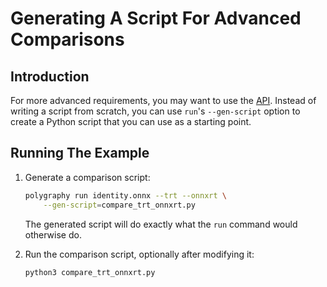 
# Generating A Script For Advanced Comparisons


## Introduction

For more advanced requirements, you may want to use the [API](../../../../polygraphy).
Instead of writing a script from scratch, you can use `run`'s `--gen-script` option
to create a Python script that you can use as a starting point.


## Running The Example

1. Generate a comparison script:

    ```bash
    polygraphy run identity.onnx --trt --onnxrt \
        --gen-script=compare_trt_onnxrt.py
    ```

    The generated script will do exactly what the `run` command would otherwise do.

2. Run the comparison script, optionally after modifying it:

    ```bash
    python3 compare_trt_onnxrt.py
    ```

